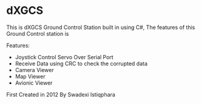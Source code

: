 # dXGCS

This is dXGCS Ground Control Station built in using C#, The features of this Ground Control station is 

Features:
- Joystick Control Servo Over Serial Port 
- Receive Data using CRC to check the corrupted data
- Camera Viewer
- Map Viewer
- Avionic Viewer


First Created in 2012 By Swadexi Istiqphara

